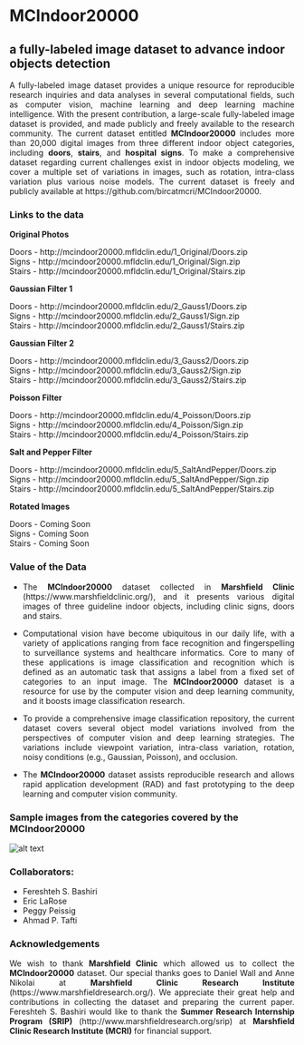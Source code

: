 # MCIndoor20000
## a fully-labeled image dataset to advance indoor objects detection
<p align="justify">A fully-labeled image dataset provides a unique resource for reproducible research inquiries and data analyses in several computational fields, such as computer vision, machine learning and deep learning machine intelligence. With the present contribution, a large-scale fully-labeled image dataset is provided, and made publicly and freely available to the research community. The current dataset entitled <strong>MCIndoor20000</strong> includes more than 20,000 digital images from three different indoor object categories, including <strong>doors</strong>, <strong>stairs</strong>, and <strong>hospital signs</strong>. To make a comprehensive dataset regarding current challenges exist in indoor objects modeling, we cover a multiple set of variations in images, such as rotation, intra-class variation plus various noise models. The current dataset is freely and publicly available at https://github.com/bircatmcri/MCIndoor20000.</p>

### Links to the data
<p><strong>Original Photos</strong></p>
<p>Doors - http://mcindoor20000.mfldclin.edu/1_Original/Doors.zip</br>
Signs - http://mcindoor20000.mfldclin.edu/1_Original/Sign.zip</br>
Stairs - http://mcindoor20000.mfldclin.edu/1_Original/Stairs.zip</p>
<p><strong>Gaussian Filter 1</strong></p>
<p>Doors - http://mcindoor20000.mfldclin.edu/2_Gauss1/Doors.zip</br>
Signs - http://mcindoor20000.mfldclin.edu/2_Gauss1/Sign.zip</br>
Stairs - http://mcindoor20000.mfldclin.edu/2_Gauss1/Stairs.zip</p>
<p><strong>Gaussian Filter 2</strong></p>
<p>Doors - http://mcindoor20000.mfldclin.edu/3_Gauss2/Doors.zip</br>
Signs - http://mcindoor20000.mfldclin.edu/3_Gauss2/Sign.zip</br>
Stairs - http://mcindoor20000.mfldclin.edu/3_Gauss2/Stairs.zip</p>
<p><strong>Poisson Filter</strong></p>
<p>Doors - http://mcindoor20000.mfldclin.edu/4_Poisson/Doors.zip</br>
Signs - http://mcindoor20000.mfldclin.edu/4_Poisson/Sign.zip</br>
Stairs - http://mcindoor20000.mfldclin.edu/4_Poisson/Stairs.zip</p>
<p><strong>Salt and Pepper Filter</strong></p>
<p>Doors - http://mcindoor20000.mfldclin.edu/5_SaltAndPepper/Doors.zip</br>
Signs - http://mcindoor20000.mfldclin.edu/5_SaltAndPepper/Sign.zip</br>
Stairs - http://mcindoor20000.mfldclin.edu/5_SaltAndPepper/Stairs.zip</p>
<p><strong>Rotated Images</strong></p>
<p>Doors - Coming Soon</br>
Signs - Coming Soon</br>
Stairs - Coming Soon</p>

### Value of the Data
+ <p align="justify">The <strong>MCIndoor20000</strong> dataset collected in <strong>Marshfield Clinic</strong> (https://www.marshfieldclinic.org/), and it presents various digital images of three guideline indoor objects, including clinic signs, doors and stairs.</p>
+ <p align="justify">Computational vision have become ubiquitous in our daily life, with a variety of applications ranging from face recognition and fingerspelling to surveillance systems and healthcare informatics. Core to many of these applications is image classification and recognition which is defined as an automatic task that assigns a label from a fixed set of categories to an input image. The <strong>MCIndoor20000</strong> dataset is a resource for use by the computer vision and deep learning community, and it boosts image classification research. </p>
+ <p align="justify">To provide a comprehensive image classification repository, the current dataset covers several object model variations involved from the perspectives of computer vision and deep learning strategies. The variations include viewpoint variation, intra-class variation, rotation, noisy conditions (e.g., Gaussian, Poisson), and occlusion. </p>
+ <p align="justify">The <strong>MCIndoor20000</strong> dataset assists reproducible research and allows rapid application development (RAD) and fast prototyping to the deep learning and computer vision community. </p>

### Sample images from the categories covered by the MCIndoor20000


![alt text](https://github.com/bircatmcri/MCIndoor20000/blob/master/MCIndoor20000.png  "MCIndoor20000")
</p>

### Collaborators:
+ Fereshteh S. Bashiri
+ Eric LaRose
+ Peggy Peissig
+ Ahmad P. Tafti

### Acknowledgements
<p align="justify">We wish to thank <strong>Marshfield Clinic</strong> which allowed us to collect the <strong>MCIndoor20000</strong> dataset. Our special thanks goes to Daniel Wall and Anne Nikolai at <strong>Marshfield Clinic Research Institute</strong> (https://www.marshfieldresearch.org/). We appreciate their great help and contributions in collecting the dataset and preparing the current paper. Fereshteh S. Bashiri would like to thank the <strong>Summer Research Internship Program (SRIP)</strong> (http://www.marshfieldresearch.org/srip) at <strong>Marshfield Clinic Research Institute (MCRI)</strong> for financial support.</p>
